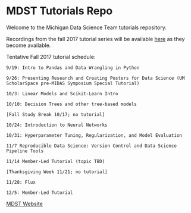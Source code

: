 # MDST Tutorials Repo

Welcome to the Michigan Data Science Team tutorials repository.

Recordings from the fall 2017 tutorial series will be available [here](http://leccap.engin.umich.edu/leccap/site/qrbkcawjkoyut2llnkr) as they become available.

Tentative Fall 2017 tutorial schedule:

```
9/19: Intro to Pandas and Data Wrangling in Python

9/26: Presenting Research and Creating Posters for Data Science (UM ScholarSpace pre-MIDAS Symposium Special Tutorial)

10/3: Linear Models and Scikit-Learn Intro

10/10: Decision Trees and other tree-based models

[Fall Study Break 10/17; no tutorial]

10/24: Introduction to Neural Networks

10/31: Hyperparameter Tuning, Regularization, and Model Evaluation

11/7 Reproducible Data Science: Version Control and Data Science Pipeline Tools

11/14 Member-Led Tutorial (topic TBD)

[Thanksgiving Week 11/21; no tutorial]

11/28: Flux

12/5: Member-Led Tutorial
```

[MDST Website](mdst.eecs.umich.edu)
